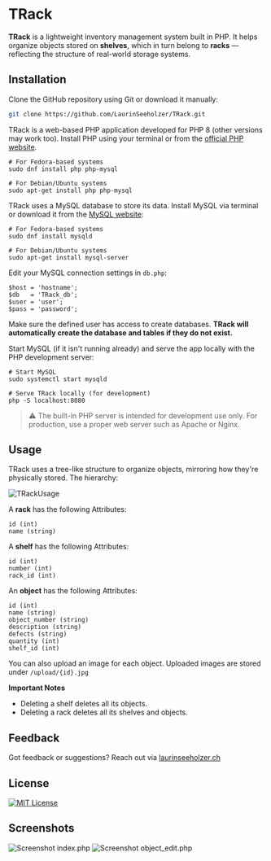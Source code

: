 # TRack

**TRack** is a lightweight inventory management system built in PHP. It helps organize objects stored on **shelves**, which in turn belong to **racks** — reflecting the structure of real-world storage systems.

## Installation

Clone the GitHub repository using Git or download it manually:

```bash
git clone https://github.com/LaurinSeeholzer/TRack.git
```

TRack is a web-based PHP application developed for PHP 8 (other versions may work too).
Install PHP using your terminal or from the [official PHP website](https://:php.net/downloads).

```
# For Fedora-based systems
sudo dnf install php php-mysql

# For Debian/Ubuntu systems
sudo apt-get install php php-mysql
```

TRack uses a MySQL database to store its data. Install MySQL via terminal or download it from the [MySQL website](https://dev.mysql.com/downloads):

```
# For Fedora-based systems
sudo dnf install mysqld

# For Debian/Ubuntu systems
sudo apt-get install mysql-server
```
Edit your MySQL connection settings in ```db.php```:

```
$host = 'hostname';
$db   = 'TRack_db';
$user = 'user';
$pass = 'password';
```
Make sure the defined user has access to create databases.
**TRack will automatically create the database and tables if they do not exist.**

Start MySQL (if it isn't running already) and serve the app locally with the PHP development server:

```
# Start MySQL
sudo systemctl start mysqld

# Serve TRack locally (for development)
php -S localhost:8080
```

> ⚠️ The built-in PHP server is intended for development use only.
> For production, use a proper web server such as Apache or Nginx.

## Usage

TRack uses a tree-like structure to organize objects, mirroring how they're physically stored.
The hierarchy:

![TRackUsage](https://github.com/user-attachments/assets/b682ada9-7325-4318-8ec8-2d02dd726016)

A **rack** has the following Attributes:
```
id (int)
name (string)
```

A **shelf** has the following Attributes:
```
id (int)
number (int)
rack_id (int)
```

An **object** has the following Attributes:
```
id (int)
name (string)
object_number (string)
description (string)
defects (string)
quantity (int)
shelf_id (int)
```

You can also upload an image for each object. Uploaded images are stored under ```/upload/{id}.jpg```

**Important Notes**
- Deleting a shelf deletes all its objects.
- Deleting a rack deletes all its shelves and objects.

## Feedback
Got feedback or suggestions?
Reach out via [laurinseeholzer.ch](https://laurinseeholzer.ch)

## License
[![MIT License](https://img.shields.io/badge/License-MIT-green.svg)](https://choosealicense.com/licenses/mit/)

## Screenshots
![Screenshot index.php](https://github.com/user-attachments/assets/140bab6c-18ec-44be-b2bb-822081a2ed52)
![Screenshot object_edit.php](https://github.com/user-attachments/assets/44f38223-32b6-4bd0-bc93-aa203491e352)

